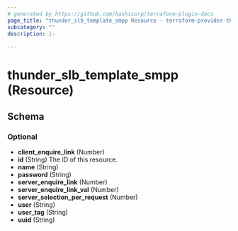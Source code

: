 ```yaml
---
# generated by https://github.com/hashicorp/terraform-plugin-docs
page_title: "thunder_slb_template_smpp Resource - terraform-provider-thunder"
subcategory: ""
description: |-
  
---
```


# thunder_slb_template_smpp (Resource)





<!-- schema generated by tfplugindocs -->
## Schema

### Optional

- **client_enquire_link** (Number)
- **id** (String) The ID of this resource.
- **name** (String)
- **password** (String)
- **server_enquire_link** (Number)
- **server_enquire_link_val** (Number)
- **server_selection_per_request** (Number)
- **user** (String)
- **user_tag** (String)
- **uuid** (String)


